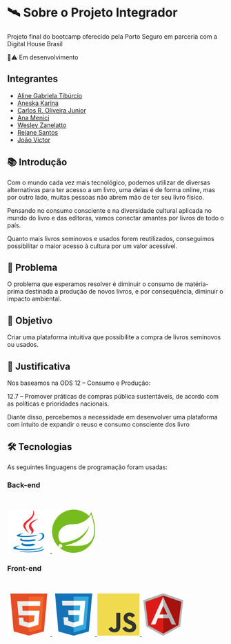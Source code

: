 # :artificial_satellite: Sobre o Projeto Integrador
Projeto final do bootcamp oferecido pela Porto Seguro em parceria com a Digital House Brasil

:construction::warning: Em desenvolvimento 
## Integrantes

* <a href="https://www.linkedin.com/in/alinetiburcio/" target="_blank">Aline Gabriela Tibúrcio</a>
* <a href="https://www.linkedin.com/in/aneska/" target="_blank">Aneska Karina</a>
* <a href="https://www.linkedin.com/in/karlinhos987/" target="_blank">Carlos R. Oliveira Junior</a>
* <a href="https://www.linkedin.com/in/anamenici/" target="_blank">Ana Menici</a>
* <a href="https://www.linkedin.com/in/wesley-zanelatto-53862628/" target="_blank">Wesley Zanelatto</a>
* <a href="https://www.linkedin.com/in/rejane-ssantos/" target="_blank">Rejane Santos</a>
* <a href="https://www.linkedin.com/in/joaow-victor/" target="_blank">João Victor</a>


## :books: Introdução
Com o mundo cada vez mais tecnológico, podemos utilizar de diversas alternativas para ter acesso a um livro, uma delas é de forma online, mas por outro lado, muitas pessoas não abrem mão de ter seu livro físico.

Pensando no consumo consciente e na diversidade cultural aplicada no mundo do livro e das editoras, vamos conectar amantes por livros de todo o país. 

Quanto mais livros seminovos e usados forem reutilizados, conseguimos possibilitar o maior acesso à cultura por um valor acessível.

## :jigsaw: Problema
O problema que esperamos resolver é diminuir o consumo de matéria-prima destinada a produção de novos livros, e por consequência, diminuir o impacto ambiental.

## :dart: Objetivo

Criar uma plataforma intuitiva que possibilite a compra de livros seminovos ou usados.

## :loudspeaker: Justificativa

Nos baseamos na ODS 12 – Consumo e Produção:

12.7 – Promover práticas de compras pública sustentáveis, de acordo com as políticas e prioridades nacionais.

Diante disso, percebemos a necessidade em desenvolver uma plataforma com intuito de expandir o reuso e consumo consciente dos livro

## 🛠 Tecnologias

As seguintes linguagens de programação foram usadas:

### **Back-end**
<br>
<p align="left">
  <a href="https://docs.oracle.com/javase/tutorial/extra/generics/intro.html" target="_blank">
    <img src="https://raw.githubusercontent.com/devicons/devicon/master/icons/java/java-original.svg" alt="Java" width="100" height="100"/>
  </a>
  <a href="https://docs.spring.io/spring-framework/docs/current/reference/html/" target="_blank">
   <img src="https://raw.githubusercontent.com/devicons/devicon/master/icons/spring/spring-original.svg" alt="Spring" width="100" height="100"/>
  </a>

### **Front-end**

<br>
<p align="left">
  <a href="https://developer.mozilla.org/pt-BR/docs/Web/HTML" target="_blank">
    <img src="https://raw.githubusercontent.com/devicons/devicon/master/icons/html5/html5-original.svg" alt="HTML5" width="100" height="100"/>
  </a>
   <a href="https://developer.mozilla.org/pt-BR/docs/Web/CSS" target="_blank">
    <img src="https://raw.githubusercontent.com/devicons/devicon/master/icons/css3/css3-original.svg" alt="Css3" width="100" height="100"/>
  </a>
  <a href="https://developer.mozilla.org/pt-BR/docs/Web/JavaScript" target="_blank">
    <img src="https://raw.githubusercontent.com/devicons/devicon/master/icons/javascript/javascript-original.svg" alt="Javascript" width="100" height="100"/>
  </a>
  <a href="https://angular.io/docs" target="_blank">
    <img src="https://raw.githubusercontent.com/devicons/devicon/master/icons/angularjs/angularjs-original.svg" alt="AngularJS" width="100" height="100"/>
  </a>
